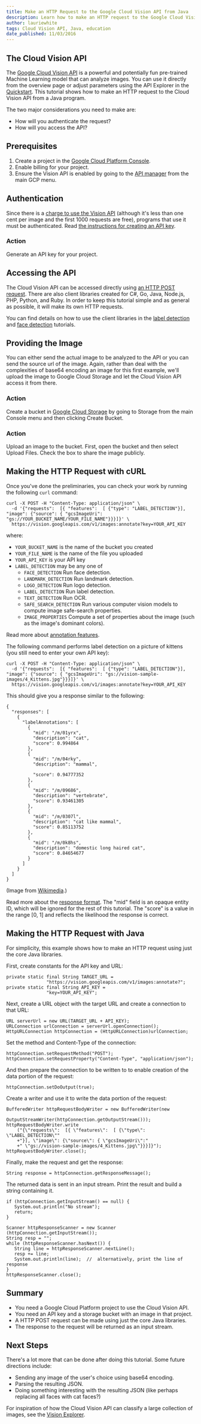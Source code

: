 ```yaml
---
title: Make an HTTP Request to the Google Cloud Vision API from Java
description: Learn how to make an HTTP request to the Google Cloud Vision API from a Java program.
author: lauriewhite
tags: Cloud Vision API, Java, education
date_published: 11/03/2016
---
```

## The Cloud Vision API

The [Google Cloud Vision API][vision] is a powerful and potentially fun
pre-trained Machine Learning model that can analyze images. You can use it
directly from the overview page or adjust parameters using the API Explorer in
the [Quickstart][quickstart]. This tutorial shows how to make an HTTP request to
the Cloud Vision API from a Java program.

The two major considerations you need to make are:

- How will you authenticate the request?
- How will you access the API?

## Prerequisites

1. Create a project in the [Google Cloud Platform Console][console].
1. Enable billing for your project.
1. Ensure the Vision API is enabled by going to the [API manager][manager] from
the main GCP menu.

## Authentication

Since there is a [charge to use the Vision API][pricing] (although it's less
than one cent per image and the first 1000 requests are free), programs that use
it must be authenticated. Read [the instructions for creating an API key][auth].

### Action

Generate an API key for your project.

## Accessing the API

The Cloud Vision API can be accessed directly using
[an HTTP POST request][annotate]. There are also client libraries created for
C#, Go, Java, Node.js, PHP, Python, and Ruby. In order to keep this tutorial
simple and as general as possible, it will make its own HTTP requests.

You can find details on how to use the client libraries in the
[label detection][label-tutorial] and [face detection][face-tutorial] tutorials.

## Providing the Image

You can either send the actual image to be analyzed to the API or you can send
the source url of the image. Again, rather than deal with the complexities of
base64 encoding an image for this first example, we'll upload the image to
Google Cloud Storage and let the Cloud Vision API access it from there.

### Action

Create a bucket in [Google Cloud Storage][storage-console] by going to Storage
from the main Console menu and then clicking Create Bucket.

### Action

Upload an image to the bucket. First, open the bucket and then select Upload
Files. Check the box to share the image publicly.

## Making the HTTP Request with cURL

Once you've done the preliminaries, you can check your work by running the
following `curl` command:

    curl -X POST -H "Content-Type: application/json" \
      -d '{"requests":  [{ "features":  [ {"type": "LABEL_DETECTION"}], "image": {"source": { "gcsImageUri": "gs://YOUR_BUCKET_NAME/YOUR_FILE_NAME"}}}]}' \
      https://vision.googleapis.com/v1/images:annotate?key=YOUR_API_KEY

where:

* `YOUR_BUCKET_NAME` is the name of the bucket you created
* `YOUR_FILE_NAME` is the name of the file you uploaded
* `YOUR_API_KEY` is your API key
* `LABEL_DETECTION` may be any one of
  * `FACE_DETECTION` Run face detection.
  * `LANDMARK_DETECTION` Run landmark detection.
  * `LOGO_DETECTION` Run logo detection.
  * `LABEL_DETECTION` Run label detection.
  * `TEXT_DETECTION` Run OCR.
  * `SAFE_SEARCH_DETECTION` Run various computer vision models to compute image
  safe-search properties.
  * `IMAGE_PROPERTIES` Compute a set of properties about the image (such as the
  image's dominant colors).

Read more about [annotation features][features].

The following command performs label detection on a picture of kittens (you
still need to enter your own API key):

    curl -X POST -H "Content-Type: application/json" \
      -d '{"requests":  [{ "features":  [ {"type": "LABEL_DETECTION"}], "image": {"source": { "gcsImageUri": "gs://vision-sample-images/4_Kittens.jpg"}}}]}' \
      https://vision.googleapis.com/v1/images:annotate?key=YOUR_API_KEY

This should give you a response similar to the following:

    {
      "responses": [
        {
          "labelAnnotations": [
            {
              "mid": "/m/01yrx",
              "description": "cat",
              "score": 0.994864
            },
            {
              "mid": "/m/04rky",
              "description": "mammal",

              "score": 0.94777352
            },
            {
              "mid": "/m/09686",
              "description": "vertebrate",
              "score": 0.93461305
            },
            {
              "mid": "/m/0307l",
              "description": "cat like mammal",
              "score": 0.85113752
            },
            {
              "mid": "/m/0k8hs",
              "description": "domestic long haired cat",
              "score": 0.84654677
            }
          ]
        }
      ]
    }

(Image from [Wikimedia](https://commons.wikimedia.org/wiki/File:4_Kittens.jpg).)

Read more about the [response format][response]. The "mid" field is an opaque
entity ID, which will be ignored for the rest of this tutorial. The "score" is a
value in the range [0, 1] and reflects the likelihood the response is correct.

## Making the HTTP Request with Java

For simplicity, this example shows how to make an HTTP request using just the
core Java libraries.

First, create constants for the API key and URL:

    private static final String TARGET_URL =
                   "https://vision.googleapis.com/v1/images:annotate?";
    private static final String API_KEY =
                   "key=YOUR_API_KEY";

Next, create a URL object with the target URL and create a connection to that
URL:

    URL serverUrl = new URL(TARGET_URL + API_KEY);
    URLConnection urlConnection = serverUrl.openConnection();
    HttpURLConnection httpConnection = (HttpURLConnection)urlConnection;

Set the method and Content-Type of the connection:

    httpConnection.setRequestMethod("POST");
    httpConnection.setRequestProperty("Content-Type", "application/json");

And then prepare the connection to be written to to enable creation of the data
portion of the request:

    httpConnection.setDoOutput(true);

Create a writer and use it to write the data portion of the request:

    BufferedWriter httpRequestBodyWriter = new BufferedWriter(new
                       OutputStreamWriter(httpConnection.getOutputStream()));
    httpRequestBodyWriter.write
        ("{\"requests\":  [{ \"features\":  [ {\"type\": \"LABEL_DETECTION\""
        +"}], \"image\": {\"source\": { \"gcsImageUri\":"
        +" \"gs://vision-sample-images/4_Kittens.jpg\"}}}]}");
    httpRequestBodyWriter.close();

Finally, make the request and get the response:

    String response = httpConnection.getResponseMessage();

The returned data is sent in an input stream. Print the result and build a
string containing it.

    if (httpConnection.getInputStream() == null) {
       System.out.println("No stream");
       return;
    }

    Scanner httpResponseScanner = new Scanner (httpConnection.getInputStream());
    String resp = "";
    while (httpResponseScanner.hasNext()) {
       String line = httpResponseScanner.nextLine();
       resp += line;
       System.out.println(line);  //  alternatively, print the line of response
    }
    httpResponseScanner.close();

## Summary

*  You need a Google Cloud Platform project to use the Cloud Vision API.
*  You need an API key and a storage bucket with an image in that project.
*  A HTTP POST request can be made using just the core Java libraries.
*  The response to the request will be returned as an input stream.

## Next Steps

There's a lot more that can be done after doing this tutorial. Some future
directions include:

* Sending any image of the user's choice using base64 encoding.
* Parsing the resulting JSON.
* Doing something interesting with the resulting JSON (like perhaps replacing
all faces with cat faces?)

For inspiration of how the Cloud Vision API can classify a large collection of
images, see the [Vision Explorer](http://vision-explorer.reactive.ai).

[vision]: http://cloud.google.com/vision
[quickstart]: http://cloud.google.com/vision/docs/quickstart
[console]: https://console.cloud.google.com/
[manager]: https://console.cloud.google.com/apis/
[pricing]: https://cloud.google.com/vision/pricing
[auth]: https://cloud.google.com/vision/docs/common/auth
[annotate]: https://cloud.google.com/vision/reference/rest/v1/images/annotate
[label-tutorial]: https://cloud.google.com/vision/docs/label-tutorial
[face-tutorial]: https://cloud.google.com/vision/docs/face-tutorial
[storage-console]: https://console.cloud.google.com/storage
[features]: https://cloud.google.com/vision/reference/rest/v1/images/annotate#Feature
[response]: https://cloud.google.com/vision/reference/rest/v1/images/annotate#EntityAnnotation
